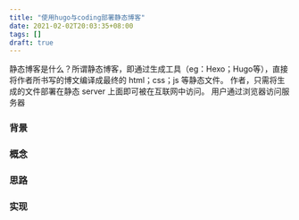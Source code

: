```yaml
---
title: "使用hugo与coding部署静态博客"
date: 2021-02-02T20:03:35+08:00
tags: []
draft: true
---
```


静态博客是什么？所谓静态博客，即通过生成工具（eg：Hexo；Hugo等），直接将作者所书写的博文编译成最终的 html；css；js 等静态文件。 作者，只需将生成的文件部署在静态 server 上面即可被在互联网中访问。 用户通过浏览器访问服务器

### 背景

### 概念

### 思路

### 实现

